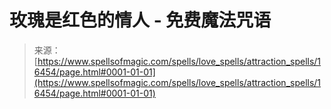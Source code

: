 <!--yml

category: 未分类

date: 2024-06-12 18:56:42

-->

# 玫瑰是红色的情人 - 免费魔法咒语

> 来源：[https://www.spellsofmagic.com/spells/love_spells/attraction_spells/16454/page.html#0001-01-01](https://www.spellsofmagic.com/spells/love_spells/attraction_spells/16454/page.html#0001-01-01)
